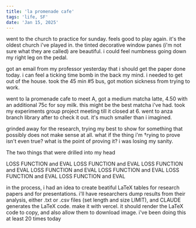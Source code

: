```yaml
---
title: 'la promenade cafe'
tags: 'life, SF'
date: 'Jan 15, 2025'
---
```


went to the church to practice for sunday. feels good to play again. it's the oldest church i've played in. the tinted decorative window panes (i'm not sure what they are called) are beautiful. i could feel numbness going down my right leg on the pedal.

got an email from my professor yesterday that i should get the paper done today. i can feel a ticking time bomb in the back my mind. i needed to get out of the house. took the 45 min #5 bus, got motion sickness from trying to work.

went to la promenade cafe to meet A, got a medium matcha latte, 4.50 with an additional 75c for soy milk. this might be the best matcha i've had. took my experiments group project meeting till it closed at 6. went to anza branch library after to check it out. it's much smaller than i imagined.

grinded away for the research, trying my best to show for something that possibly does not make sense at all. what if the thing i'm †rying to prove isn't even true? what is the point of proving it? i was losing my sanity.

The two things that were drilled into my head

LOSS FUNCTION and EVAL
LOSS FUNCTION and EVAL
LOSS FUNCTION and EVAL
LOSS FUNCTION and EVAL
LOSS FUNCTION and EVAL
LOSS FUNCTION and EVAL
LOSS FUNCTION and EVAL

in the process, i had an idea to create beatiful LaTeX tables for research papers and for presentations. i'll have researchers dump results from their analysis, either .txt or .csv files (set length and size LIMIT), and CLAUDE generates the LaTeX code. make it with vercel. it should render the LaTeX code to copy, and also allow them to download image. i've been doing this at least 20 times today
